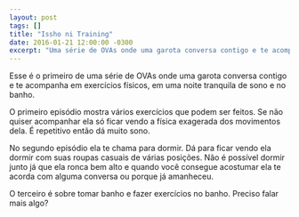 ```yaml
---
layout: post
tags: []
title: "Issho ni Training"
date: 2016-01-21 12:00:00 -0300
excerpt: "Uma série de OVAs onde uma garota conversa contigo e te acompanha em exercícios físicos, em uma noite tranquila de sono e no banho."
---
```


Esse é o primeiro de uma série de OVAs onde uma garota conversa contigo e te acompanha em exercícios
físicos, em uma noite tranquila de sono e no banho.

O primeiro episódio mostra vários exercícios que podem ser feitos. Se não quiser acompanhar ela só ficar
vendo a física exagerada dos movimentos dela. É repetitivo então dá muito sono.

No segundo episódio ela te chama para dormir. Dá para ficar vendo ela dormir com suas roupas casuais
de várias posições. Não é possível dormir junto já que ela ronca bem alto e quando você consegue acostumar
ela te acorda com alguma conversa ou porque já amanheceu.

O terceiro é sobre tomar banho e fazer exercícios no banho. Preciso falar mais algo?
